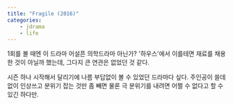 ```yaml
---
title: "Fragile (2016)"
categories:
    - jdrama
    - life
---
```


1회를 볼 때엔 이 드라마 어설픈 의학드라마 아닌가? '하우스'에서 이를테면 재료를 채용한 것이 아닐까 했는데, 그다지 큰 연관은 없었던 것 같다.

시즌 하나 시작해서 달리기에 나름 부답없이 볼 수 있었던 드라마다 싶다. 주인공이 쓸데없이 인상쓰고 분위기 잡는 것만 좀 빼면 물론 극 분위기를 내려면 어쩔 수 없다고 할 수 있긴 하다만.
